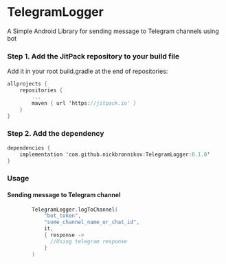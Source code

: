 # TelegramLogger
A Simple Android Library for sending message to Telegram channels using bot
### Step 1. Add the JitPack repository to your build file 
Add it in your root build.gradle at the end of repositories:
```Kotlin
allprojects {
    repositories {
        ...
        maven { url 'https://jitpack.io' }
    }
}
```

### Step 2. Add the dependency
```Kotlin
dependencies {
    implementation 'com.github.nickbronnikov:TelegramLogger:0.1.0'
}
```

### Usage
#### Sending message to Telegram channel
```kotlin
        TelegramLogger.logToChannel(
            "bot_token",
            "some_channel_name_or_chat_id",
            it,
            { response ->
              //Using telegram response
            }
        )
```
